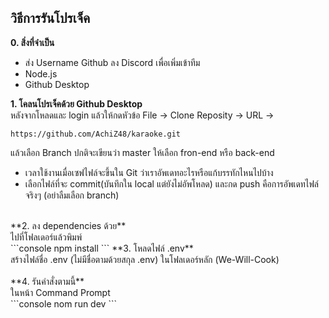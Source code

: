 ﻿## วิธีการรันโปรเจ็ค
**0. สิ่งที่จำเป็น**
- ส่ง Username Github ลง Discord เพื่อเพิ่มเข้าทีม
- Node.js
- Github Desktop

**1. โคลนโปรเจ็คด้วย Github Desktop**<br>
หลังจากโหลดและ login แล้วให้กดหัวข้อ File -> Clone Reposity -> URL ->
```console
https://github.com/AchiZ48/karaoke.git
```
แล้วเลือก Branch ปกติจะเขียนว่า master ให้เลือก fron-end หรือ back-end<br>
- เวลาใช้งานเมื่อเซฟไฟล์จะขึ้นใน Git ว่าเราอัพเดทอะไรหรือแก้บรรทักไหนไปบ้าง<br>
- เลือกไฟล์ที่จะ commit(บันทึกใน local แต่ยังไม่อัพโหลด) และกด push คือการอัพเดทไฟล์จริงๆ (อย่าลืมเลือก branch)<br>
<br>
**2. ลง dependencies ด้วย**<br>
ไปที่โฟลเดอร์แล้วพิมพ์<br>
```console
npm install
```
**3. โหลดไฟล์ .env**<br>
สร้างไฟล์ชื่อ .env (ไม่มีชื่อตามด้วยสกุล .env) ในโฟลเดอร์หลัก (We-Will-Cook)<br>
<br>
**4. รันคำสั่งตามนี้**<br>
ในหน้า Command Prompt<br>
```console
nom run dev
```